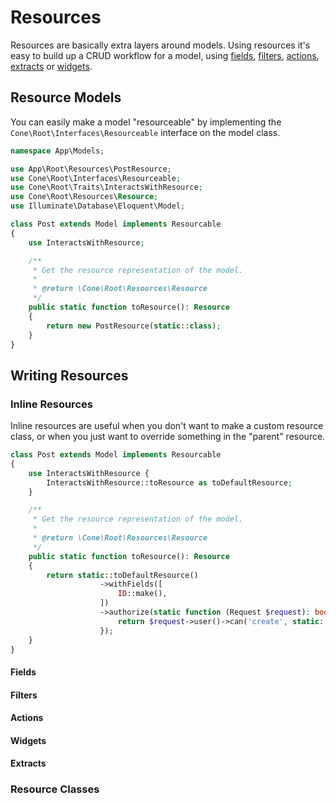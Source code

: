 # Resources

Resources are basically extra layers around models. Using resources it's easy to build up a CRUD workflow for a model, using [fields](#), [filters](#), [actions](#), [extracts](#) or [widgets](#).

## Resource Models

You can easily make a model "resourceable" by implementing the `Cone\Root\Interfaces\Resourceable` interface on the model class.

```php
namespace App\Models;

use App\Root\Resources\PostResource;
use Cone\Root\Interfaces\Resourceable;
use Cone\Root\Traits\InteractsWithResource;
use Cone\Root\Resources\Resource;
use Illuminate\Database\Eloquent\Model;

class Post extends Model implements Resourcable
{
    use InteractsWithResource;

    /**
     * Get the resource representation of the model.
     *
     * @return \Cone\Root\Resources\Resource
     */
    public static function toResource(): Resource
    {
        return new PostResource(static::class);
    }
}
```

## Writing Resources

### Inline Resources

Inline resources are useful when you don't want to make a custom resource class, or when you just want to override something in the "parent" resource.

```php
class Post extends Model implements Resourcable
{
    use InteractsWithResource {
        InteractsWithResource::toResource as toDefaultResource;
    }

    /**
     * Get the resource representation of the model.
     *
     * @return \Cone\Root\Resources\Resource
     */
    public static function toResource(): Resource
    {
        return static::toDefaultResource()
                    ->withFields([
                        ID::make(),
                    ])
                    ->authorize(static function (Request $request): bool {
                        return $request->user()->can('create', static::class);
                    });
    }
}
```

#### Fields
#### Filters
#### Actions
#### Widgets
#### Extracts

### Resource Classes
